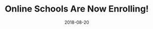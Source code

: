 ---
path: "/programs/l/"
scramble: "B8419758"
date: "2018-08-20"
title: "Online Schools Are Now Enrolling!"
content: ""
components: "{'ads':0,'lrform':1}"
action: ""
areaOfStudy: ""
concentration: ""
collegeId: ""
headerText: ""
introText: ""
buttonText: ""
submitButtonText: ""
theme: "ce-sem-programs"
launchInLightbox: "FALSE"
template: ""
aosName: ""
conName: ""
---